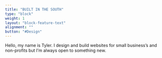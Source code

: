 ```yaml
---
title: "BUILT IN THE SOUTH"
type: "block"
weight: 1
layout: "block-feature-text"
alignment: ""
button: "#Design"
---
```

Hello, my name is Tyler. I design and build websites for small business’s and non-profits but I’m always open to something new. 